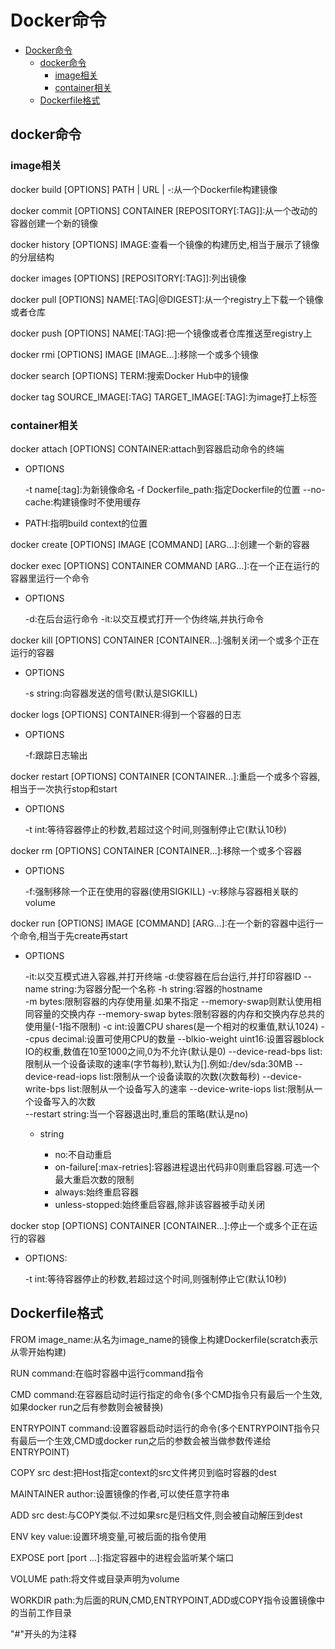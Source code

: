 # Docker命令

<!-- TOC -->

- [Docker命令](#docker命令)
    - [docker命令](#docker命令)
        - [image相关](#image相关)
        - [container相关](#container相关)
    - [Dockerfile格式](#dockerfile格式)

<!-- /TOC -->

## docker命令

### image相关

docker build [OPTIONS] PATH | URL | -:从一个Dockerfile构建镜像

docker commit [OPTIONS] CONTAINER [REPOSITORY[:TAG]]:从一个改动的容器创建一个新的镜像

docker history [OPTIONS] IMAGE:查看一个镜像的构建历史,相当于展示了镜像的分层结构

docker images [OPTIONS] [REPOSITORY[:TAG]]:列出镜像

docker pull [OPTIONS] NAME[:TAG|@DIGEST]:从一个registry上下载一个镜像或者仓库

docker push [OPTIONS] NAME[:TAG]:把一个镜像或者仓库推送至registry上

docker rmi [OPTIONS] IMAGE [IMAGE...]:移除一个或多个镜像

docker search [OPTIONS] TERM:搜索Docker Hub中的镜像

docker tag SOURCE_IMAGE[:TAG] TARGET_IMAGE[:TAG]:为image打上标签

### container相关

docker attach [OPTIONS] CONTAINER:attach到容器启动命令的终端

- OPTIONS

    -t name[:tag]:为新镜像命名
    -f Dockerfile_path:指定Dockerfile的位置
    --no-cache:构建镜像时不使用缓存

- PATH:指明build context的位置

docker create [OPTIONS] IMAGE [COMMAND] [ARG...]:创建一个新的容器

docker exec [OPTIONS] CONTAINER COMMAND [ARG...]:在一个正在运行的容器里运行一个命令

- OPTIONS

    -d:在后台运行命令
    -it:以交互模式打开一个伪终端,并执行命令

docker kill [OPTIONS] CONTAINER [CONTAINER...]:强制关闭一个或多个正在运行的容器

- OPTIONS

    -s string:向容器发送的信号(默认是SIGKILL)

docker logs [OPTIONS] CONTAINER:得到一个容器的日志

- OPTIONS

    -f:跟踪日志输出

docker restart [OPTIONS] CONTAINER [CONTAINER...]:重启一个或多个容器,相当于一次执行stop和start

- OPTIONS

    -t int:等待容器停止的秒数,若超过这个时间,则强制停止它(默认10秒)

docker rm [OPTIONS] CONTAINER [CONTAINER...]:移除一个或多个容器

- OPTIONS

    -f:强制移除一个正在使用的容器(使用SIGKILL)
    -v:移除与容器相关联的volume

docker run [OPTIONS] IMAGE [COMMAND] [ARG...]:在一个新的容器中运行一个命令,相当于先create再start

- OPTIONS

    -it:以交互模式进入容器,并打开终端
    -d:使容器在后台运行,并打印容器ID
    --name string:为容器分配一个名称
    -h string:容器的hostname
    </br>
    -m bytes:限制容器的内存使用量.如果不指定
    --memory-swap则默认使用相同容量的交换内存
    --memory-swap bytes:限制容器的内存和交换内存总共的使用量(-1指不限制)
    -c int:设置CPU shares(是一个相对的权重值,默认1024)
    --cpus decimal:设置可使用CPU的数量
    --blkio-weight uint16:设置容器block IO的权重,数值在10至1000之间,0为不允许(默认是0)
    --device-read-bps list:限制从一个设备读取的速率(字节每秒),默认为[].例如:/dev/sda:30MB
    --device-read-iops list:限制从一个设备读取的次数(次数每秒)
    --device-write-bps list:限制从一个设备写入的速率
    --device-write-iops list:限制从一个设备写入的次数
    </br>
    --restart string:当一个容器退出时,重启的策略(默认是no)

    - string

        - no:不自动重启
        - on-failure[:max-retries]:容器进程退出代码非0则重启容器.可选一个最大重启次数的限制
        - always:始终重启容器
        - unless-stopped:始终重启容器,除非该容器被手动关闭

docker stop [OPTIONS] CONTAINER [CONTAINER...]:停止一个或多个正在运行的容器

- OPTIONS:

    -t int:等待容器停止的秒数,若超过这个时间,则强制停止它(默认10秒)

## Dockerfile格式

FROM image_name:从名为image_name的镜像上构建Dockerfile(scratch表示从零开始构建)

RUN command:在临时容器中运行command指令

CMD command:在容器启动时运行指定的命令(多个CMD指令只有最后一个生效,如果docker run之后有参数则会被替换)

ENTRYPOINT command:设置容器启动时运行的命令(多个ENTRYPOINT指令只有最后一个生效,CMD或docker run之后的参数会被当做参数传递给ENTRYPOINT)

COPY src dest:把Host指定context的src文件拷贝到临时容器的dest

MAINTAINER author:设置镜像的作者,可以使任意字符串

ADD src dest:与COPY类似.不过如果src是归档文件,则会被自动解压到dest

ENV key value:设置环境变量,可被后面的指令使用

EXPOSE port [port ...]:指定容器中的进程会监听某个端口

VOLUME path:将文件或目录声明为volume

WORKDIR path:为后面的RUN,CMD,ENTRYPOINT,ADD或COPY指令设置镜像中的当前工作目录

"#"开头的为注释
